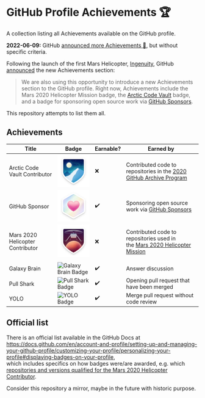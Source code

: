 # GitHub Profile Achievements 🏆

A collection listing all Achievements available on the GitHub profile.

**2022-06-09:** GitHub [announced more Achievements 🎉](https://github.blog/2022-06-09-introducing-achievements-recognizing-the-many-stages-of-a-developers-coding-journey/), but without specific criteria.

Following the launch of the first Mars Helicopter, [Ingenuity](https://en.wikipedia.org/wiki/Ingenuity_(helicopter)), GitHub [announced](https://github.blog/2021-04-19-open-source-goes-to-mars/) the new Achievements section:

> We are also using this opportunity to introduce a new Achievements section to the GitHub profile. Right now, Achievements include the Mars 2020 Helicopter Mission badge, the [Arctic Code Vault](https://archiveprogram.github.com/arctic-vault/) badge, and a badge for sponsoring open source work via [GitHub Sponsors](https://github.com/sponsors).

This repository attempts to list them all.

## Achievements

| Title | Badge | Earnable? | Earned by |
| --- | --- | --- | --- |
Arctic Code Vault Contributor | ![Arctic Code Vault Contributor Achievement Badge](/images/badge-arctic-code-vault-small.png) | ❌ | Contributed code to repositories in the [2020 GitHub Archive Program](https://archiveprogram.github.com/)
GitHub Sponsor | ![GitHub Sponsor Achievement Badge](/images/badge-sponsors-small.png) | ✔️ | Sponsoring open source work via [GitHub Sponsors](https://github.com/sponsors)
Mars 2020 Helicopter Contributor | ![Mars 2020 Helicopter Contributor Achievement Badge](images/badge-mars-2020-small.png) | ❌ | Contributed code to repositories used in the [Mars 2020 Helicopter Mission](https://github.com/readme/nasa-ingenuity-helicopter)
|||
Galaxy Brain | ![Galaxy Brain Badge](https://github.githubassets.com/images/modules/profile/achievements/galaxy-brain-default.png) | ✔️ | Answer discussion
Pull Shark | ![Pull Shark Badge](https://github.githubassets.com/images/modules/profile/achievements/pull-shark-default.png) | ✔️ | Opening pull request that have been merged
YOLO | ![YOLO Badge](https://github.githubassets.com/images/modules/profile/achievements/yolo-default.png) | ✔️ | Merge pull request without code review 

## Official list

There is an official list available in the GitHub Docs at  
<https://docs.github.com/en/account-and-profile/setting-up-and-managing-your-github-profile/customizing-your-profile/personalizing-your-profile#displaying-badges-on-your-profile>,  
which includes specifics on how badges were/are awarded, e.g. which [repositories and versions qualified for the Mars 2020 Helicopter Contributor](https://docs.github.com/en/account-and-profile/setting-up-and-managing-your-github-profile/customizing-your-profile/personalizing-your-profile#list-of-qualifying-repositories-for-mars-2020-helicopter-contributor-badge).

Consider this repository a mirror, maybe in the future with historic purpose.
